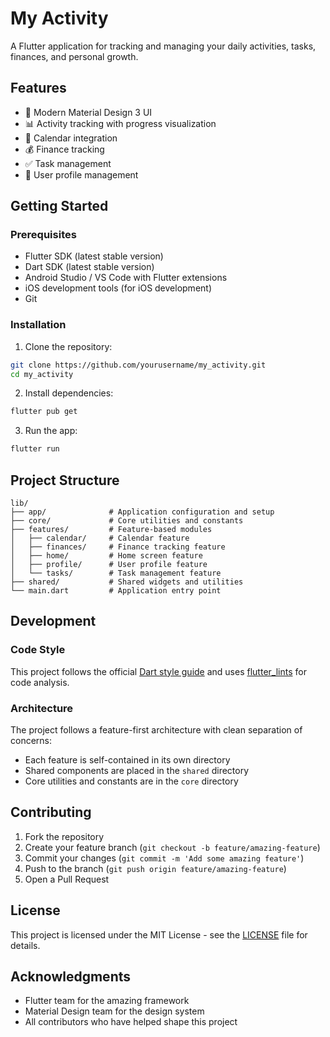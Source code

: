 # My Activity

A Flutter application for tracking and managing your daily activities, tasks, finances, and personal growth.

## Features

- 📱 Modern Material Design 3 UI
- 📊 Activity tracking with progress visualization
- 📅 Calendar integration
- 💰 Finance tracking
- ✅ Task management
- 👤 User profile management

## Getting Started

### Prerequisites

- Flutter SDK (latest stable version)
- Dart SDK (latest stable version)
- Android Studio / VS Code with Flutter extensions
- iOS development tools (for iOS development)
- Git

### Installation

1. Clone the repository:
```bash
git clone https://github.com/yourusername/my_activity.git
cd my_activity
```

2. Install dependencies:
```bash
flutter pub get
```

3. Run the app:
```bash
flutter run
```

## Project Structure

```
lib/
├── app/              # Application configuration and setup
├── core/             # Core utilities and constants
├── features/         # Feature-based modules
│   ├── calendar/     # Calendar feature
│   ├── finances/     # Finance tracking feature
│   ├── home/         # Home screen feature
│   ├── profile/      # User profile feature
│   └── tasks/        # Task management feature
├── shared/           # Shared widgets and utilities
└── main.dart         # Application entry point
```

## Development

### Code Style

This project follows the official [Dart style guide](https://dart.dev/guides/language/effective-dart/style) and uses [flutter_lints](https://pub.dev/packages/flutter_lints) for code analysis.

### Architecture

The project follows a feature-first architecture with clean separation of concerns:
- Each feature is self-contained in its own directory
- Shared components are placed in the `shared` directory
- Core utilities and constants are in the `core` directory

## Contributing

1. Fork the repository
2. Create your feature branch (`git checkout -b feature/amazing-feature`)
3. Commit your changes (`git commit -m 'Add some amazing feature'`)
4. Push to the branch (`git push origin feature/amazing-feature`)
5. Open a Pull Request

## License

This project is licensed under the MIT License - see the [LICENSE](LICENSE) file for details.

## Acknowledgments

- Flutter team for the amazing framework
- Material Design team for the design system
- All contributors who have helped shape this project
